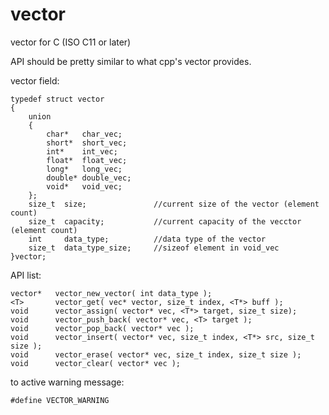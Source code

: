 # vector
vector for C (ISO C11 or later)

API should be pretty similar to what cpp's vector provides. 

vector field: 

```
typedef struct vector
{
    union
    {
        char*   char_vec;
        short*  short_vec;
        int*    int_vec;
        float*  float_vec;
        long*   long_vec;
        double* double_vec;
        void*   void_vec;
    };
    size_t  size;               //current size of the vector (element count)
    size_t  capacity;           //current capacity of the vecctor (element count)
    int     data_type;          //data type of the vector
    size_t  data_type_size;     //sizeof element in void_vec
}vector;
```

API list:

```
vector*   vector_new_vector( int data_type );
<T>       vector_get( vec* vector, size_t index, <T*> buff );
void      vector_assign( vector* vec, <T*> target, size_t size);
void      vector_push_back( vector* vec, <T> target );
void      vector_pop_back( vector* vec );
void      vector_insert( vector* vec, size_t index, <T*> src, size_t size );
void      vector_erase( vector* vec, size_t index, size_t size );
void      vector_clear( vector* vec );
```

to active warning message: 
```
#define VECTOR_WARNING
```
